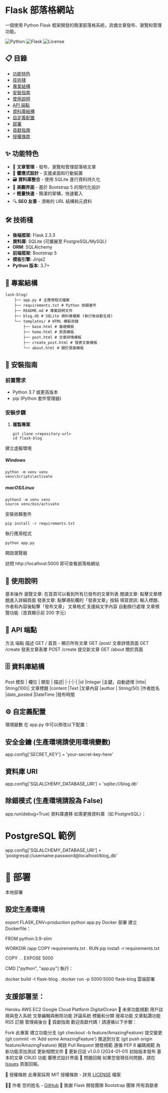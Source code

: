 # Flask 部落格網站

一個使用 Python Flask 框架開發的簡潔部落格系統，具備文章發布、瀏覽和管理功能。

![Python](https://img.shields.io/badge/Python-3.7+-blue.svg)
![Flask](https://img.shields.io/badge/Flask-2.3.3-green.svg)
![License](https://img.shields.io/badge/License-MIT-yellow.svg)

## 📋 目錄

- [功能特色](#功能特色)
- [技術棧](#技術棧)
- [專案結構](#專案結構)
- [安裝指南](#安裝指南)
- [使用說明](#使用說明)
- [API 端點](#api-端點)
- [資料庫結構](#資料庫結構)
- [自定義配置](#自定義配置)
- [部署](#部署)
- [貢獻指南](#貢獻指南)
- [授權條款](#授權條款)

## ✨ 功能特色

- 📝 **文章管理** - 發布、瀏覽和管理部落格文章
- 📱 **響應式設計** - 支援桌面和行動裝置
- 🗃️ **資料庫整合** - 使用 SQLite 進行資料持久化
- 🎨 **美觀界面** - 基於 Bootstrap 5 的現代化設計
- ⚡ **輕量快速** - 簡潔的架構，快速載入
- 🔍 **SEO 友善** - 清晰的 URL 結構和元資料

## 🛠️ 技術棧

- **後端框架**: Flask 2.3.3
- **資料庫**: SQLite (可擴展至 PostgreSQL/MySQL)
- **ORM**: SQLAlchemy
- **前端框架**: Bootstrap 5
- **模板引擎**: Jinja2
- **Python 版本**: 3.7+

## 📁 專案結構
```
lask-blog/ 
    ├── app.py # 主應用程式檔案 
    ├── requirements.txt # Python 依賴套件 
    ├── README.md # 專案說明文件 
    ├── blog.db # SQLite 資料庫檔案 (執行後自動生成) 
    └── templates/ # HTML 模板目錄 
        ├── base.html # 基礎模板 
        ├── home.html # 首頁模板 
        ├── post.html # 文章詳情模板 
        ├── create_post.html # 發表文章模板 
        └── about.html # 關於頁面模板
```


## 🚀 安裝指南

### 前置需求

- Python 3.7 或更高版本
- pip (Python 套件管理器)

### 安裝步驟

1. **複製專案**
   ```
   git clone <repository-url>
   cd flask-blog
   ```
建立虛擬環境

##### Windows
```
python -m venv venv
venv\Scripts\activate
```
##### macOS/Linux
```
python3 -m venv venv
source venv/bin/activate
```
安裝依賴套件

```
pip install -r requirements.txt
```

執行應用程式
```
python app.py
```

開啟瀏覽器

訪問 http://localhost:5000 即可查看部落格網站

## 📖 使用說明
基本操作
瀏覽文章: 在首頁可以看到所有已發布的文章列表
閱讀文章: 點擊文章標題進入詳細頁面
發表文章: 點擊導航欄的「發表文章」按鈕
填寫資訊: 輸入標題、作者和內容後點擊「發布文章」
文章格式
支援純文字內容
自動換行處理
文章預覽功能（首頁顯示前 200 字元）

## 🔗 API 端點
方法	端點	描述
GET	/	首頁 - 顯示所有文章
GET	/post/<id>	文章詳情頁面
GET	/create	發表文章表單
POST	/create	提交新文章
GET	/about	關於頁面

## 🗄️ 資料庫結構
Post 模型
| 欄位	| 類型	| 描述|
|-|-|-|
|id	|Integer	|主鍵，自動遞增
|title|	String(100)|	文章標題
|content	|Text	|文章內容
|author	| String(50)	|作者姓名
|date_posted	|DateTime	|發布時間
## ⚙️ 自定義配置
環境變數
在 app.py 中可以修改以下配置：

## 安全金鑰 (生產環境請使用環境變數)
app.config['SECRET_KEY'] = 'your-secret-key-here'

## 資料庫 URI
app.config['SQLALCHEMY_DATABASE_URI'] = 'sqlite:///blog.db'

## 除錯模式 (生產環境請設為 False)
app.run(debug=True)
資料庫遷移
如需更換資料庫（如 PostgreSQL）：

# PostgreSQL 範例
app.config['SQLALCHEMY_DATABASE_URI'] = 'postgresql://username:password@localhost/blog_db'

# 🚀 部署
本地部署
## 設定生產環境
export FLASK_ENV=production
python app.py
Docker 部署
建立 Dockerfile：

FROM python:3.9-slim

WORKDIR /app
COPY requirements.txt .
RUN pip install -r requirements.txt

COPY . .
EXPOSE 5000

CMD ["python", "app.py"]
執行：

docker build -t flask-blog .
docker run -p 5000:5000 flask-blog
雲端部署
## 支援部署至：
Heroku
AWS EC2
Google Cloud Platform
DigitalOcean
🔮 未來功能規劃
 用戶註冊與登入系統
 文章編輯與刪除功能
 評論系統
 標籤和分類
 搜尋功能
 文章點讚功能
 RSS 訂閱
 管理員後台
🤝 貢獻指南
歡迎貢獻代碼！請遵循以下步驟：

Fork 此專案
建立功能分支 (git checkout -b feature/AmazingFeature)
提交變更 (git commit -m 'Add some AmazingFeature')
推送到分支 (git push origin feature/AmazingFeature)
開啟 Pull Request
開發規範
遵循 PEP 8 編碼規範
為新功能添加測試
更新相關文件
📝 更新日誌
v1.0.0 (2024-01-01)
初始版本發布
基本的文章 CRUD 功能
響應式設計界面
🐛 問題回報
如果您發現任何問題，請在 [Issues](../../issues) 頁面回報。

📄 授權條款
此專案採用 MIT 授權條款 - 詳見 [LICENSE](LICENSE) 檔案

👨‍💻 作者
您的姓名 - [GitHub](https://github.com/yourusername)
🙏 致謝
Flask 開發團隊
Bootstrap 團隊
所有貢獻者